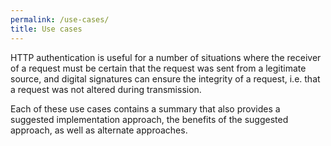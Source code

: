 ```yaml
---
permalink: /use-cases/
title: Use cases
---
```

HTTP authentication is useful for a number of situations where the receiver of
a request must be certain that the request was sent from a legitimate source,
and digital signatures can ensure the integrity of a request, i.e. that a
request was not altered during transmission.

Each of these use cases contains a summary that also provides a suggested
implementation approach, the benefits of the suggested approach, as well as
alternate approaches.
